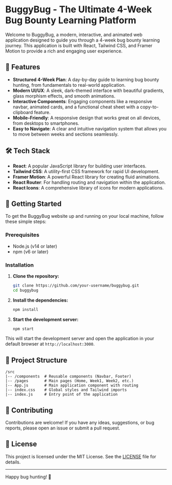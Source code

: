 # BuggyBug - The Ultimate 4-Week Bug Bounty Learning Platform

Welcome to BuggyBug, a modern, interactive, and animated web application designed to guide you through a 4-week bug bounty learning journey. This application is built with React, Tailwind CSS, and Framer Motion to provide a rich and engaging user experience.

## 🚀 Features

- **Structured 4-Week Plan**: A day-by-day guide to learning bug bounty hunting, from fundamentals to real-world application.
- **Modern UI/UX**: A sleek, dark-themed interface with beautiful gradients, glass morphism effects, and smooth animations.
- **Interactive Components**: Engaging components like a responsive navbar, animated cards, and a functional cheat sheet with a copy-to-clipboard feature.
- **Mobile-Friendly**: A responsive design that works great on all devices, from desktops to smartphones.
- **Easy to Navigate**: A clear and intuitive navigation system that allows you to move between weeks and sections seamlessly.

## 🛠️ Tech Stack

- **React**: A popular JavaScript library for building user interfaces.
- **Tailwind CSS**: A utility-first CSS framework for rapid UI development.
- **Framer Motion**: A powerful React library for creating fluid animations.
- **React Router**: For handling routing and navigation within the application.
- **React Icons**: A comprehensive library of icons for modern applications.

## 🏁 Getting Started

To get the BuggyBug website up and running on your local machine, follow these simple steps:

### Prerequisites

- Node.js (v14 or later)
- npm (v6 or later)

### Installation

1. **Clone the repository:**
   ```bash
   git clone https://github.com/your-username/buggybug.git
   cd buggybug
   ```

2. **Install the dependencies:**
   ```bash
   npm install
   ```

3. **Start the development server:**
   ```bash
   npm start
   ```

This will start the development server and open the application in your default browser at `http://localhost:3000`.

## 📂 Project Structure

```
/src
|-- /components  # Reusable components (Navbar, Footer)
|-- /pages       # Main pages (Home, Week1, Week2, etc.)
|-- App.js       # Main application component with routing
|-- index.css    # Global styles and Tailwind imports
|-- index.js     # Entry point of the application
```

## 🤝 Contributing

Contributions are welcome! If you have any ideas, suggestions, or bug reports, please open an issue or submit a pull request.

## 📜 License

This project is licensed under the MIT License. See the [LICENSE](LICENSE) file for details.

---

Happy bug hunting! 🐛

